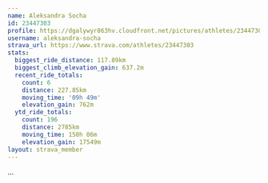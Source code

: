 ```yaml
---
name: Aleksandra Socha
id: 23447303
profile: https://dgalywyr863hv.cloudfront.net/pictures/athletes/23447303/14745546/4/large.jpg
username: aleksandra-socha
strava_url: https://www.strava.com/athletes/23447303
stats:
  biggest_ride_distance: 117.89km
  biggest_climb_elevation_gain: 637.2m
  recent_ride_totals:
    count: 6
    distance: 227.85km
    moving_time: '09h 49m'
    elevation_gain: 762m
  ytd_ride_totals:
    count: 196
    distance: 2785km
    moving_time: 150h 06m
    elevation_gain: 17549m
layout: strava_member
--- 
```

...
